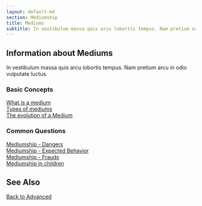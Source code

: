 ```yaml
---
layout: default-md
section: Mediumship
title: Mediums
subtitle: In vestibulum massa quis arcu lobortis tempus. Nam pretium arcu in odio vulputate luctus.
---
```


## Information about Mediums
In vestibulum massa quis arcu lobortis tempus. Nam pretium arcu in odio vulputate luctus.

### Basic Concepts
[What is a medium](about-mediums)  
[Types of mediums](medium-types)  
[The evolution of a Medium](medium-evolution)  


### Common Questions
[Mediumship - Dangers](dangers)  
[Mediumship - Expected Behavior](behavior)  
[Mediumship - Frauds](frauds)  
[Mediumship in children](mediumship-children)  


## See Also



<a href="/spiritism/advanced" class="button">Back to Advanced</a>
